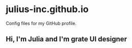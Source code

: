 # julius-inc.github.io
Config files for my GitHub profile.
## Hi, I'm Julia and I'm grate UI designer
